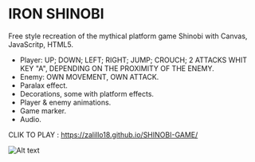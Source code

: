# IRON SHINOBI

Free style recreation of the mythical platform game Shinobi with Canvas, JavaScritp, HTML5.

* Player: UP; DOWN; LEFT; RIGHT; JUMP; CROUCH; 2 ATTACKS WHIT KEY "A", DEPENDING ON THE PROXIMITY OF THE ENEMY.
* Enemy: OWN MOVEMENT, OWN ATTACK.
* Paralax effect. 
* Decorations, some with platform effects.
* Player & enemy animations.
* Game marker.
* Audio.

CLIK TO PLAY : https://zalillo18.github.io/SHINOBI-GAME/

![Alt text](https://raw.githubusercontent.com/Zalillo18/SHINOBI-GAME/master/Shinobi.png)
